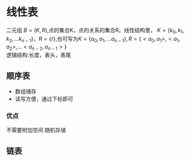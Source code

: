 # 线性表
二元组 $B=(K,R)$,点的集合K，点的关系的集合R。线性结构里， $K=\{k_0,k_1,k_2,...k_{n-1}\}，R=\{r\}$,也可写为$K=\{a_0,a_1,...a_{n-1}\},R=\{<a_0,a_1>,<a_1,a_2>,...<a_{n-2},a_{n-1}>\}$</br>
逻辑结构:长度，表头，表尾
## 顺序表
* 数组储存
* 读写方便，通过下标即可
### 优点
不需要附加空间
随机存储
## 链表
